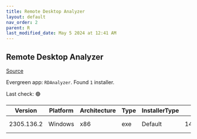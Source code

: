 ```yaml
---
title: Remote Desktop Analyzer
layout: default
nav_order: 2
parent: R
last_modified_date: May 5 2024 at 12:41 AM
---
```


## Remote Desktop Analyzer

[Source](https://rdanalyzer.com/)

Evergreen app: `RDAnalyzer`. Found `1` installer.

Last check: 🟢

| Version    | Platform | Architecture | Type | InstallerType | Date      | Size    | URI                                                                                                                                                                                          |
| ---------- | -------- | ------------ | ---- | ------------- | --------- | ------- | -------------------------------------------------------------------------------------------------------------------------------------------------------------------------------------------- |
| 2305.136.2 | Windows  | x86          | exe  | Default       | 14/5/2021 | 2866656 | [https://github.com/RDAnalyzer/release/releases/download/2305.136.2/RemoteDisplayAnalyzer.exe](https://github.com/RDAnalyzer/release/releases/download/2305.136.2/RemoteDisplayAnalyzer.exe) |
